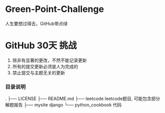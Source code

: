 # Green-Point-Challenge
人生要想过得去，GitHub带点绿

# GitHub 30天 挑战
1. 除非有显著的更改，不然不能记录更新
2. 所有的提交更新必须是人为完成的
3. 禁止提交与主题无关的更新



### 目录说明

.
├── LICENSE
├── README.md
├── leetcode                                  leetcode题目, 可能包含部分解题报告
├── mysite                                     django
└── python_cookbook                <python cookbook> 代码